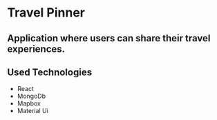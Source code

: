 # Travel Pinner
## Application where users can share their travel experiences. 

## Used Technologies

 - React
 - MongoDb
 - Mapbox
 - Material Ui
 
